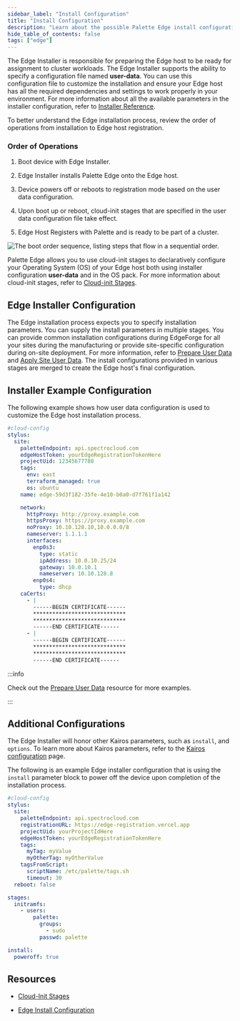 ```yaml
---
sidebar_label: "Install Configuration"
title: "Install Configuration"
description: "Learn about the possible Palette Edge install configurations available."
hide_table_of_contents: false
tags: ["edge"]
---
```


The Edge Installer is responsible for preparing the Edge host to be ready for assignment to cluster workloads. The Edge
Installer supports the ability to specify a configuration file named **user-data**. You can use this configuration file
to customize the installation and ensure your Edge host has all the required dependencies and settings to work properly
in your environment. For more information about all the available parameters in the installer configuration, refer to
[Installer Reference](./installer-reference.md).

To better understand the Edge installation process, review the order of operations from installation to Edge host
registration.

### Order of Operations

1. Boot device with Edge Installer.

2. Edge Installer installs Palette Edge onto the Edge host.

3. Device powers off or reboots to registration mode based on the user data configuration.

4. Upon boot up or reboot, cloud-init stages that are specified in the user data configuration file take effect.

5. Edge Host Registers with Palette and is ready to be part of a cluster.

![The boot order sequence, listing steps that flow in a sequential order.](/clusters_edge_cloud-init_boot-order-squence.webp)

Palette Edge allows you to use cloud-init stages to declaratively configure your Operating System (OS) of your Edge host
both using installer configuration **user-data** and in the OS pack. For more information about cloud-init stages, refer
to [Cloud-init Stages](./cloud-init.md).

## Edge Installer Configuration

The Edge installation process expects you to specify installation parameters. You can supply the install parameters in
multiple stages. You can provide common installation configurations during EdgeForge for all your sites during the
manufacturing or provide site-specific configuration during on-site deployment. For more information, refer to
[Prepare User Data](../edgeforge-workflow/prepare-user-data.md) and
[Apply Site User Data](../site-deployment/site-installation/site-user-data.md). The install configurations provided in
various stages are merged to create the Edge host's final configuration.

## Installer Example Configuration

The following example shows how user data configuration is used to customize the Edge host installation process.

```yaml
#cloud-config
stylus:
  site:
    paletteEndpoint: api.spectrocloud.com
    edgeHostToken: yourEdgeRegistrationTokenHere
    projectUid: 12345677788
    tags:
      env: east
      terraform_managed: true
      os: ubuntu
    name: edge-59d3f182-35fe-4e10-b0a0-d7f761f1a142

    network:
      httpProxy: http://proxy.example.com
      httpsProxy: https://proxy.example.com
      noProxy: 10.10.128.10,10.0.0.0/8
      nameserver: 1.1.1.1
      interfaces:
        enp0s3:
          type: static
          ipAddress: 10.0.10.25/24
          gateway: 10.0.10.1
          nameserver: 10.10.128.8
        enp0s4:
          type: dhcp
    caCerts:
      - |
        ------BEGIN CERTIFICATE------
        *****************************
        *****************************
        ------END CERTIFICATE------
      - |
        ------BEGIN CERTIFICATE------
        *****************************
        *****************************
        ------END CERTIFICATE------
```

:::info

Check out the [Prepare User Data](../edgeforge-workflow/prepare-user-data.md) resource for more examples.

:::

## Additional Configurations

The Edge Installer will honor other Kairos parameters, such as `install`, and `options`. To learn more about Kairos
parameters, refer to the [Kairos configuration](https://kairos.io/docs/reference/configuration/) page.

The following is an example Edge installer configuration that is using the `install` parameter block to power off the
device upon completion of the installation process.

```yaml
#cloud-config
stylus:
  site:
    paletteEndpoint: api.spectrocloud.com
    registrationURL: https://edge-registration.vercel.app
    projectUid: yourProjectIdHere
    edgeHostToken: yourEdgeRegistrationTokenHere
    tags:
      myTag: myValue
      myOtherTag: myOtherValue
    tagsFromScript:
      scriptName: /etc/palette/tags.sh
      timeout: 30
  reboot: false

stages:
  initramfs:
    - users:
        palette:
          groups:
            - sudo
          passwd: palette

install:
  poweroff: true
```

## Resources

- [Cloud-Init Stages](cloud-init.md)

- [Edge Install Configuration](installer-reference.md)
